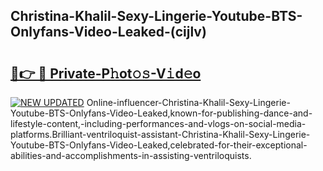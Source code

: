 ## Christina-Khalil-Sexy-Lingerie-Youtube-BTS-Onlyfans-Video-Leaked-(cijlv)


# <h2><a href="https://mediaupload.pro?-19M">🔗👉 🔴 Private-P𝚑ot𝚘𝚜-V𝚒d𝚎o</a></h2>

[![NEW UPDATED](https://i.imgur.com/0qMVB7G.gif)](https://mediaupload.pro?-19M)
Online-influencer-Christina-Khalil-Sexy-Lingerie-Youtube-BTS-Onlyfans-Video-Leaked,known-for-publishing-dance-and-lifestyle-content,-including-performances-and-vlogs-on-social-media-platforms.Brilliant-ventriloquist-assistant-Christina-Khalil-Sexy-Lingerie-Youtube-BTS-Onlyfans-Video-Leaked,celebrated-for-their-exceptional-abilities-and-accomplishments-in-assisting-ventriloquists.  